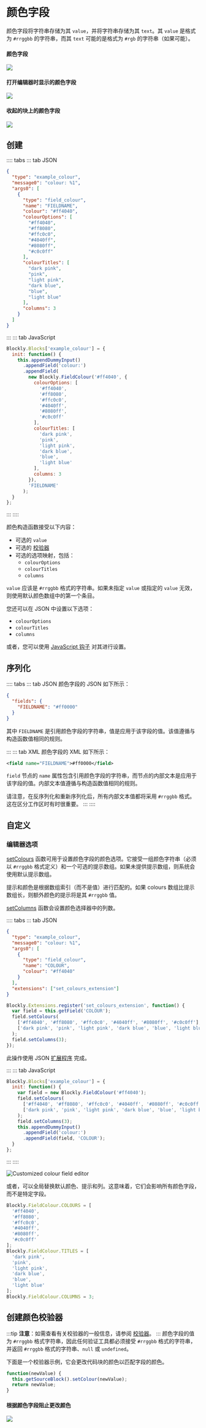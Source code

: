 # 颜色字段

颜色字段将字符串存储为其 `value`，并将字符串存储为其 `text`。其 `value` 是格式为 `#rrggbb` 的字符串，而其 `text` 可能的是格式为 `#rgb` 的字符串（如果可能）。

#### 颜色字段

![](./colour/on_block.png)

#### 打开编辑器时显示的颜色字段

![](./colour/with_editor.png)

#### 收起的块上的颜色字段

![](./colour/collapsed.png)

## 创建

:::: tabs
::: tab JSON

```json
{
  "type": "example_colour",
  "message0": "colour: %1",
  "args0": [
    {
      "type": "field_colour",
      "name": "FIELDNAME",
      "colour": "#ff4040",
      "colourOptions": [
        "#ff4040",
        "#ff8080",
        "#ffc0c0",
        "#4040ff",
        "#8080ff",
        "#c0c0ff"
      ],
      "colourTitles": [
        "dark pink",
        "pink",
        "light pink",
        "dark blue",
        "blue",
        "light blue"
      ],
      "columns": 3
    }
  ]
}
```

:::
::: tab JavaScript

```javascript
Blockly.Blocks['example_colour'] = {
  init: function() {
    this.appendDummyInput()
      .appendField('colour:')
      .appendField(
        new Blockly.FieldColour('#ff4040', {
          colourOptions: [
            '#ff4040',
            '#ff8080',
            '#ffc0c0',
            '#4040ff',
            '#8080ff',
            '#c0c0ff'
          ],
          colourTitles: [
            'dark pink',
            'pink',
            'light pink',
            'dark blue',
            'blue',
            'light blue'
          ],
          columns: 3
        }),
        'FIELDNAME'
      );
  }
};
```

:::
::::

颜色构造函数接受以下内容：

- 可选的 `value`
- 可选的 [校验器](#创建颜色校验器)
- 可选的选项映射，包括：
  - `colourOptions`
  - `colourTitles`
  - `columns`

`value` 应该是 `#rrggbb` 格式的字符串。如果未指定 `value` 或指定的 `value` 无效，则使用默认颜色数组中的第一个条目。

您还可以在 JSON 中设置以下选项：

- `colourOptions`
- `colourTitles`
- `columns`

或者，您可以使用 [JavaScript 钩子](#编辑器选项) 对其进行设置。

## 序列化

:::: tabs
::: tab JSON
颜色字段的 JSON 如下所示：

```json
{
  "fields": {
    "FIELDNAME": "#ff0000"
  }
}
```

其中 `FIELDNAME` 是引用颜色字段的字符串，值是应用于该字段的值。该值遵循与构造函数值相同的规则。

:::
::: tab XML
颜色字段的 XML 如下所示：

```xml
<field name="FIELDNAME">#ff0000</field>
```

`field` 节点的 `name` 属性包含引用颜色字段的字符串，而节点的内部文本是应用于该字段的值。内部文本值遵循与构造函数值相同的规则。

请注意，在反序列化和重新序列化后，所有内部文本值都将采用 `#rrggbb` 格式。这在区分工作区时有时很重要。
:::
::::

## 自定义

### 编辑器选项

[setColours](https://developers.google.com/blockly/reference/js/Blockly.FieldColour#setColours) 函数可用于设置颜色字段的颜色选项。它接受一组颜色字符串（必须以 `#rrggbb` 格式定义）和一个可选的提示数组。如果未提供提示数组，则系统会使用默认提示数组。

提示和颜色是根据数组索引（而不是值）进行匹配的。如果 colours 数组比提示数组长，则额外颜色的提示将是其 `#rrggbb` 值。

[setColumns](https://developers.google.com/blockly/reference/js/Blockly.FieldColour#setColumns) 函数会设置颜色选择器中的列数。

:::: tabs
::: tab JSON

```json
{
  "type": "example_colour",
  "message0": "colour: %1",
  "args0": [
    {
      "type": "field_colour",
      "name": "COLOUR",
      "colour": "#ff4040"
    }
  ],
  "extensions": ["set_colours_extension"]
}
```

```javascript
Blockly.Extensions.register('set_colours_extension', function() {
  var field = this.getField('COLOUR');
  field.setColours(
    ['#ff4040', '#ff8080', '#ffc0c0', '#4040ff', '#8080ff', '#c0c0ff'],
    ['dark pink', 'pink', 'light pink', 'dark blue', 'blue', 'light blue']
  );
  field.setColumns(3);
});
```

此操作使用 JSON [扩展程序](/guides/create-custom-blocks/extensions.html) 完成。

:::
::: tab JavaScript

```javascript
Blockly.Blocks['example_colour'] = {
  init: function() {
    var field = new Blockly.FieldColour('#ff4040');
    field.setColours(
      ['#ff4040', '#ff8080', '#ffc0c0', '#4040ff', '#8080ff', '#c0c0ff'],
      ['dark pink', 'pink', 'light pink', 'dark blue', 'blue', 'light blue']
    );
    field.setColumns(3);
    this.appendDummyInput()
      .appendField('colour:')
      .appendField(field, 'COLOUR');
  }
};
```

:::
::::

![Customized colour field editor](./colour/customized.png)

或者，可以全局替换默认颜色、提示和列。这意味着，它们会影响所有颜色字段，而不是特定字段。

```javascript
Blockly.FieldColour.COLOURS = [
  '#ff4040',
  '#ff8080',
  '#ffc0c0',
  '#4040ff',
  '#8080ff',
  '#c0c0ff'
];
Blockly.FieldColour.TITLES = [
  'dark pink',
  'pink',
  'light pink',
  'dark blue',
  'blue',
  'light blue'
];
Blockly.FieldColour.COLUMNS = 3;
```

## 创建颜色校验器

:::tip
**注意**：如需查看有关校验器的一般信息，请参阅 [校验器](/guides/create-custom-blocks/fields/validators.html)。
:::
颜色字段的值为 `#rrggbb` 格式字符串，因此任何验证工具都必须接受 `#rrggbb` 格式的字符串，并返回 `#rrggbb` 格式的字符串、`null` 或 `undefined`。

下面是一个校验器示例，它会更改代码块的颜色以匹配字段的颜色。

```javascript
function(newValue) {
  this.getSourceBlock().setColour(newValue);
  return newValue;
}
```

#### 根据颜色字段阻止更改颜色

![](./colour/validator.gif)
